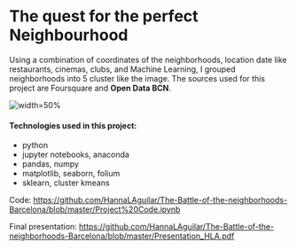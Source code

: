 # The quest for the perfect Neighbourhood

Using a combination of coordinates of the neighborhoods, location date like restaurants, cinemas, clubs, and Machine Learning, I grouped neighborhoods into 5 cluster like the image. The sources used for this project are Foursquare and **Open Data BCN**.

![width=50%](https://i.imgur.com/53HKx7T.png)


#### Technologies used in this project:
- python
- jupyter notebooks, anaconda
- pandas,  numpy
- matplotlib, seaborn, folium
- sklearn, cluster kmeans

Code: https://github.com/HannaLAguilar/The-Battle-of-the-neighborhoods-Barcelona/blob/master/Project%20Code.ipynb

Final presentation: https://github.com/HannaLAguilar/The-Battle-of-the-neighborhoods-Barcelona/blob/master/Presentation_HLA.pdf


```python

```
